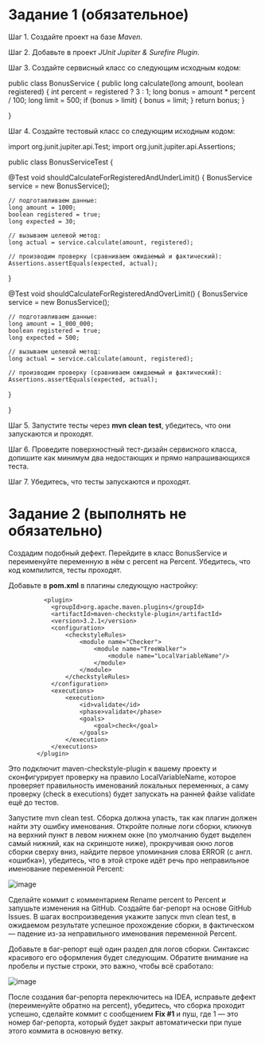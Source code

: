 # Задание 1 (обязательное)

Шаг 1. Создайте проект на базе *Maven*.

Шаг 2. Добавьте в проект *JUnit Jupiter & Surefire Plugin*.

Шаг 3. Создайте сервисный класс со следующим исходным кодом:

public class BonusService {
  public long calculate(long amount, boolean registered) {
    int percent = registered ? 3 : 1;
    long bonus = amount * percent / 100;
    long limit = 500;
    if (bonus > limit) {
      bonus = limit;
    }
    return bonus;
  }
  
}

Шаг 4. Создайте тестовый класс со следующим исходным кодом:

import org.junit.jupiter.api.Test;
import org.junit.jupiter.api.Assertions;

public class BonusServiceTest {

  @Test
  void shouldCalculateForRegisteredAndUnderLimit() {
    BonusService service = new BonusService();

    // подготавливаем данные:
    long amount = 1000;
    boolean registered = true;
    long expected = 30;

    // вызываем целевой метод:
    long actual = service.calculate(amount, registered);

    // производим проверку (сравниваем ожидаемый и фактический):
    Assertions.assertEquals(expected, actual);
  }

  @Test
  void shouldCalculateForRegisteredAndOverLimit() {
    BonusService service = new BonusService();

    // подготавливаем данные:
    long amount = 1_000_000;
    boolean registered = true;
    long expected = 500;

    // вызываем целевой метод:
    long actual = service.calculate(amount, registered);

    // производим проверку (сравниваем ожидаемый и фактический):
    Assertions.assertEquals(expected, actual);
  }
  
}

Шаг 5. Запустите тесты через **mvn clean test**, убедитесь, что они запускаются и проходят.

Шаг 6. Проведите поверхностный тест-дизайн сервисного класса, допишите как минимум два недостающих и прямо напрашивающихся теста.

Шаг 7. Убедитесь, что тесты запускаются и проходят.

# Задание 2 (выполнять не обязательно)

Создадим подобный дефект. Перейдите в класс BonusService и переименуйте переменную в нём с percent на Percent. Убедитесь, что код компилится, тесты проходят.

Добавьте в **pom.xml** в плагины следующую настройку:

              <plugin>
                <groupId>org.apache.maven.plugins</groupId>
                <artifactId>maven-checkstyle-plugin</artifactId>
                <version>3.2.1</version>
                <configuration>
                    <checkstyleRules>
                        <module name="Checker">
                            <module name="TreeWalker">
                                <module name="LocalVariableName"/>
                            </module>
                        </module>
                    </checkstyleRules>
                </configuration>
                <executions>
                    <execution>
                        <id>validate</id>
                        <phase>validate</phase>
                        <goals>
                            <goal>check</goal>
                        </goals>
                    </execution>
                </executions>
            </plugin>
Это подключит maven-checkstyle-plugin к вашему проекту и сконфигурирует проверку на правило LocalVariableName, которое проверяет правильность именований локальных переменных, а саму проверку (check в executions) будет запускать на ранней файзе validate ещё до тестов.

Запустите mvn clean test. Сборка должна упасть, так как плагин должен найти эту ошибку именования. Откройте полные логи сборки, кликнув на верхний пункт в левом нижнем окне (по умолчанию будет выделен самый нижний, как на скриншоте ниже), прокручивая окно логов сборки сверху вниз, найдите первое упоминания слова ERROR (с англ. «ошибка»), убедитесь, что в этой строке идёт речь про неправильное именование переменной Percent:

![image](https://user-images.githubusercontent.com/53707586/212552797-162c2265-66b0-4206-b6a3-1d3f0de55568.png)

Сделайте коммит с комментарием Rename percent to Percent и запушьте изменения на GitHub. Создайте баг-репорт на основе GitHub Issues. В шагах воспроизведения укажите запуск mvn clean test, в ожидаемом результате успешное прохождение сборки, в фактическом — падение из-за неправильного именования переменной Percent.

Добавьте в баг-репорт ещё один раздел для логов сборки. Синтаксис красивого его оформления будет следующим. Обратите внимание на пробелы и пустые строки, это важно, чтобы всё сработало:

![image](https://user-images.githubusercontent.com/53707586/212553230-ad39ce10-9eb8-4fa1-a60d-2530a5137d62.png)

После создания баг-репорта переключитесь на IDEA, исправьте дефект (переименуйте обратно на percent), убедитесь, что сборка проходит успешно, сделайте коммит с сообщением **Fix #1** и пуш, где 1 — это номер баг-репорта, который будет закрыт автоматически при пуше этого коммита в основную ветку.
